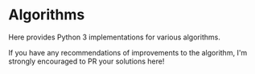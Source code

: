 # Algorithms
Here provides Python 3 implementations for various algorithms.

If you have any recommendations of improvements to the algorithm, I'm strongly encouraged to PR your solutions here!